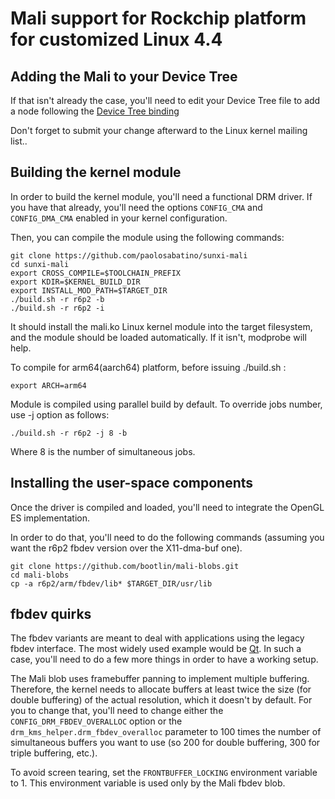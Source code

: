 # Mali support for Rockchip platform for customized Linux 4.4

## Adding the Mali to your Device Tree

If that isn't already the case, you'll need to edit your Device Tree file to
add a node following the [Device Tree binding](https://git.kernel.org/pub/scm/linux/kernel/git/torvalds/linux.git/tree/Documentation/devicetree/bindings/gpu/arm,mali-utgard.txt)

Don't forget to submit your change afterward to the Linux kernel mailing list..

## Building the kernel module

In order to build the kernel module, you'll need a functional DRM driver. If
you have that already, you'll need the options `CONFIG_CMA` and `CONFIG_DMA_CMA`
enabled in your kernel configuration.

Then, you can compile the module using the following commands:

```
git clone https://github.com/paolosabatino/sunxi-mali
cd sunxi-mali
export CROSS_COMPILE=$TOOLCHAIN_PREFIX
export KDIR=$KERNEL_BUILD_DIR
export INSTALL_MOD_PATH=$TARGET_DIR
./build.sh -r r6p2 -b
./build.sh -r r6p2 -i
```

It should install the mali.ko Linux kernel module into the target filesystem,
and the module should be loaded automatically. If it isn't, modprobe will help.

To compile for arm64(aarch64) platform, before issuing ./build.sh :

```
export ARCH=arm64
```

Module is compiled using parallel build by default.
To override jobs number, use -j option as follows:

```
./build.sh -r r6p2 -j 8 -b
```
Where 8 is the number of simultaneous jobs.

## Installing the user-space components

Once the driver is compiled and loaded, you'll need to integrate the OpenGL ES
implementation.

In order to do that, you'll need to do the following commands (assuming you
want the r6p2 fbdev version over the X11-dma-buf one).

```
git clone https://github.com/bootlin/mali-blobs.git
cd mali-blobs
cp -a r6p2/arm/fbdev/lib* $TARGET_DIR/usr/lib
```

## fbdev quirks

The fbdev variants are meant to deal with applications using the legacy fbdev
interface. The most widely used example would be [Qt](https://www.qt.io/). In
such a case, you'll need to do a few more things in order to have a working
setup.

The Mali blob uses framebuffer panning to implement multiple buffering.
Therefore, the kernel needs to allocate buffers at least twice the size (for
double buffering) of the actual resolution, which it doesn't by default. For
you to change that, you'll need to change either the
`CONFIG_DRM_FBDEV_OVERALLOC` option or the `drm_kms_helper.drm_fbdev_overalloc`
parameter to 100 times the number of simultaneous buffers you want to use (so
200 for double buffering, 300 for triple buffering, etc.).

To avoid screen tearing, set the `FRONTBUFFER_LOCKING` environment variable to 1.
This environment variable is used only by the Mali fbdev blob.

